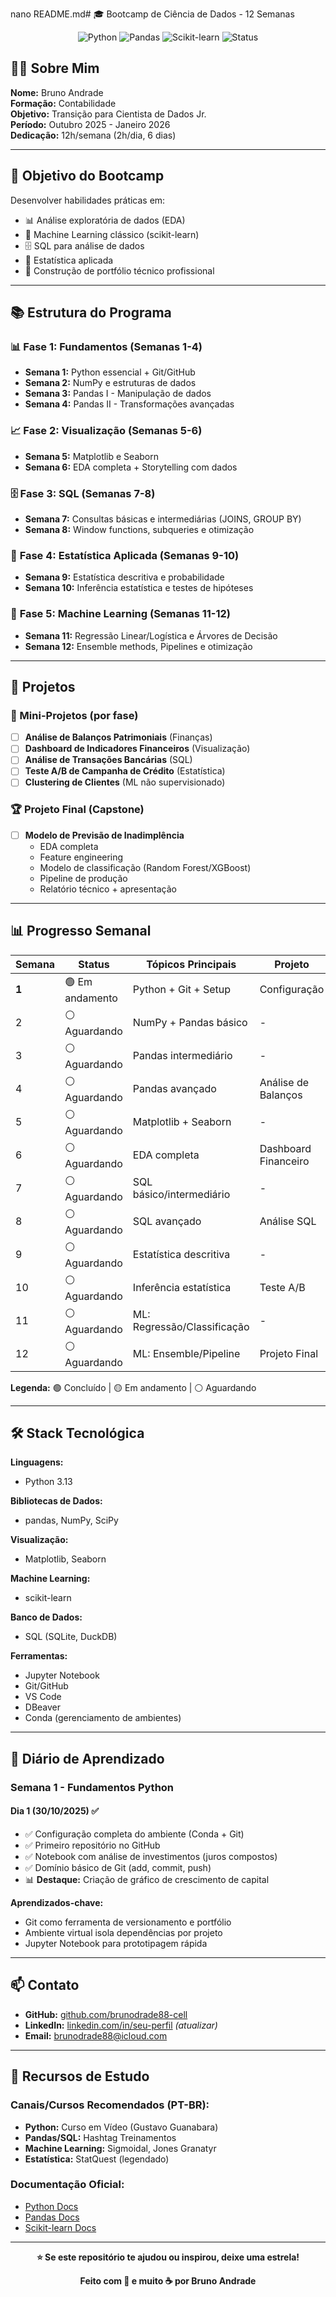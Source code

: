 nano README.md# 🎓 Bootcamp de Ciência de Dados - 12 Semanas

<div align="center">

![Python](https://img.shields.io/badge/Python-3.13-blue?style=for-the-badge&logo=python)
![Pandas](https://img.shields.io/badge/Pandas-latest-green?style=for-the-badge&logo=pandas)
![Scikit-learn](https://img.shields.io/badge/Scikit--learn-latest-orange?style=for-the-badge&logo=scikit-learn)
![Status](https://img.shields.io/badge/Status-Em%20Andamento-yellow?style=for-the-badge)

</div>

## 👨‍💻 Sobre Mim

**Nome:** Bruno Andrade  
**Formação:** Contabilidade  
**Objetivo:** Transição para Cientista de Dados Jr.  
**Período:** Outubro 2025 - Janeiro 2026  
**Dedicação:** 12h/semana (2h/dia, 6 dias)

---

## 🎯 Objetivo do Bootcamp

Desenvolver habilidades práticas em:
- 📊 Análise exploratória de dados (EDA)
- 🤖 Machine Learning clássico (scikit-learn)
- 🗄️ SQL para análise de dados
- 📐 Estatística aplicada
- 💼 Construção de portfólio técnico profissional

---

## 📚 Estrutura do Programa

### 📊 **Fase 1: Fundamentos (Semanas 1-4)**
- **Semana 1:** Python essencial + Git/GitHub
- **Semana 2:** NumPy e estruturas de dados
- **Semana 3:** Pandas I - Manipulação de dados
- **Semana 4:** Pandas II - Transformações avançadas

### 📈 **Fase 2: Visualização (Semanas 5-6)**
- **Semana 5:** Matplotlib e Seaborn
- **Semana 6:** EDA completa + Storytelling com dados

### 🗄️ **Fase 3: SQL (Semanas 7-8)**
- **Semana 7:** Consultas básicas e intermediárias (JOINS, GROUP BY)
- **Semana 8:** Window functions, subqueries e otimização

### 📐 **Fase 4: Estatística Aplicada (Semanas 9-10)**
- **Semana 9:** Estatística descritiva e probabilidade
- **Semana 10:** Inferência estatística e testes de hipóteses

### 🤖 **Fase 5: Machine Learning (Semanas 11-12)**
- **Semana 11:** Regressão Linear/Logística e Árvores de Decisão
- **Semana 12:** Ensemble methods, Pipelines e otimização

---

## 🚀 Projetos

### 📁 Mini-Projetos (por fase)
- [ ] **Análise de Balanços Patrimoniais** (Finanças)
- [ ] **Dashboard de Indicadores Financeiros** (Visualização)
- [ ] **Análise de Transações Bancárias** (SQL)
- [ ] **Teste A/B de Campanha de Crédito** (Estatística)
- [ ] **Clustering de Clientes** (ML não supervisionado)

### 🏆 Projeto Final (Capstone)
- [ ] **Modelo de Previsão de Inadimplência**
  - EDA completa
  - Feature engineering
  - Modelo de classificação (Random Forest/XGBoost)
  - Pipeline de produção
  - Relatório técnico + apresentação

---

## 📊 Progresso Semanal

| Semana | Status | Tópicos Principais | Projeto |
|--------|--------|-------------------|---------|
| **1** | 🟢 Em andamento | Python + Git + Setup | Configuração |
| 2 | ⚪ Aguardando | NumPy + Pandas básico | - |
| 3 | ⚪ Aguardando | Pandas intermediário | - |
| 4 | ⚪ Aguardando | Pandas avançado | Análise de Balanços |
| 5 | ⚪ Aguardando | Matplotlib + Seaborn | - |
| 6 | ⚪ Aguardando | EDA completa | Dashboard Financeiro |
| 7 | ⚪ Aguardando | SQL básico/intermediário | - |
| 8 | ⚪ Aguardando | SQL avançado | Análise SQL |
| 9 | ⚪ Aguardando | Estatística descritiva | - |
| 10 | ⚪ Aguardando | Inferência estatística | Teste A/B |
| 11 | ⚪ Aguardando | ML: Regressão/Classificação | - |
| 12 | ⚪ Aguardando | ML: Ensemble/Pipeline | Projeto Final |

**Legenda:** 🟢 Concluído | 🟡 Em andamento | ⚪ Aguardando

---

## 🛠️ Stack Tecnológica

**Linguagens:**
- Python 3.13

**Bibliotecas de Dados:**
- pandas, NumPy, SciPy

**Visualização:**
- Matplotlib, Seaborn

**Machine Learning:**
- scikit-learn

**Banco de Dados:**
- SQL (SQLite, DuckDB)

**Ferramentas:**
- Jupyter Notebook
- Git/GitHub
- VS Code
- DBeaver
- Conda (gerenciamento de ambientes)

---

## 📝 Diário de Aprendizado

### **Semana 1 - Fundamentos Python**

#### Dia 1 (30/10/2025) ✅
- ✅ Configuração completa do ambiente (Conda + Git)
- ✅ Primeiro repositório no GitHub
- ✅ Notebook com análise de investimentos (juros compostos)
- ✅ Domínio básico de Git (add, commit, push)
- 📊 **Destaque:** Criação de gráfico de crescimento de capital

**Aprendizados-chave:**
- Git como ferramenta de versionamento e portfólio
- Ambiente virtual isola dependências por projeto
- Jupyter Notebook para prototipagem rápida

---

## 📫 Contato

- **GitHub:** [github.com/brunodrade88-cell](https://github.com/brunodrade88-cell)
- **LinkedIn:** [linkedin.com/in/seu-perfil](https://linkedin.com/in/seu-perfil) *(atualizar)*
- **Email:** brunodrade88@icloud.com

---

## 📖 Recursos de Estudo

### Canais/Cursos Recomendados (PT-BR):
- **Python:** Curso em Vídeo (Gustavo Guanabara)
- **Pandas/SQL:** Hashtag Treinamentos
- **Machine Learning:** Sigmoidal, Jones Granatyr
- **Estatística:** StatQuest (legendado)

### Documentação Oficial:
- [Python Docs](https://docs.python.org/3/)
- [Pandas Docs](https://pandas.pydata.org/docs/)
- [Scikit-learn Docs](https://scikit-learn.org/stable/)

---

<div align="center">

**⭐ Se este repositório te ajudou ou inspirou, deixe uma estrela!**

**Feito com 💙 e muito ☕ por Bruno Andrade**

</div>

